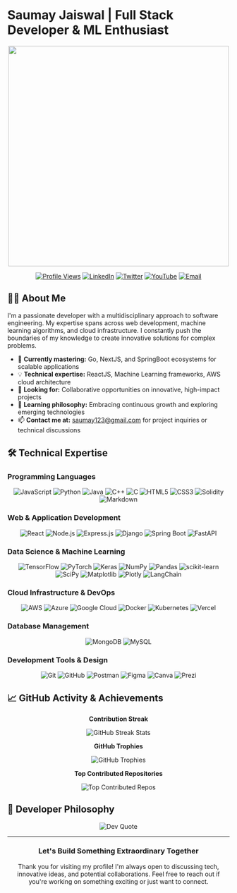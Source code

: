 # Saumay Jaiswal | Full Stack Developer & ML Enthusiast

<div align="center">
  <img src="https://user-images.githubusercontent.com/74038190/212750672-2f3f2b50-c84f-4ed8-a60a-849ae69ff9df.gif" width="500">
  
  [![Profile Views](https://komarev.com/ghpvc/?username=saumay3105&style=flat-square&color=blue)](https://github.com/saumay3105)
  [![LinkedIn](https://img.shields.io/badge/LinkedIn-0077B5?style=for-the-badge&logo=linkedin&logoColor=white)](https://linkedin.com/in/saumay-jaiswal-b89b0b269/)
  [![Twitter](https://img.shields.io/badge/Twitter-1DA1F2?style=for-the-badge&logo=twitter&logoColor=white)](https://x.com/saumay3105)
  [![YouTube](https://img.shields.io/badge/YouTube-FF0000?style=for-the-badge&logo=youtube&logoColor=white)](https://youtube.com/@saumayjaiswal7788)
  [![Email](https://img.shields.io/badge/Email-D14836?style=for-the-badge&logo=gmail&logoColor=white)](mailto:saumay123@gmail.com)
</div>

## 👨‍💻 About Me

I'm a passionate developer with a multidisciplinary approach to software engineering. My expertise spans across web development, machine learning algorithms, and cloud infrastructure. I constantly push the boundaries of my knowledge to create innovative solutions for complex problems.

- 🚀 **Currently mastering:** Go, NextJS, and SpringBoot ecosystems for scalable applications
- 💡 **Technical expertise:** ReactJS, Machine Learning frameworks, AWS cloud architecture
- 🔭 **Looking for:** Collaborative opportunities on innovative, high-impact projects
- 🌱 **Learning philosophy:** Embracing continuous growth and exploring emerging technologies
- 📫 **Contact me at:** saumay123@gmail.com for project inquiries or technical discussions

## 🛠️ Technical Expertise

### Programming Languages
<div align="center">
  <img src="https://img.shields.io/badge/JavaScript-F7DF1E?style=for-the-badge&logo=javascript&logoColor=black" alt="JavaScript"/>
  <img src="https://img.shields.io/badge/Python-3776AB?style=for-the-badge&logo=python&logoColor=white" alt="Python"/>
  <img src="https://img.shields.io/badge/Java-ED8B00?style=for-the-badge&logo=java&logoColor=white" alt="Java"/>
  <img src="https://img.shields.io/badge/C++-00599C?style=for-the-badge&logo=c%2B%2B&logoColor=white" alt="C++"/>
  <img src="https://img.shields.io/badge/C-00599C?style=for-the-badge&logo=c&logoColor=white" alt="C"/>
  <img src="https://img.shields.io/badge/HTML5-E34F26?style=for-the-badge&logo=html5&logoColor=white" alt="HTML5"/>
  <img src="https://img.shields.io/badge/CSS3-1572B6?style=for-the-badge&logo=css3&logoColor=white" alt="CSS3"/>
  <img src="https://img.shields.io/badge/Solidity-363636?style=for-the-badge&logo=solidity&logoColor=white" alt="Solidity"/>
  <img src="https://img.shields.io/badge/Markdown-000000?style=for-the-badge&logo=markdown&logoColor=white" alt="Markdown"/>
</div>

### Web & Application Development
<div align="center">
  <img src="https://img.shields.io/badge/React-20232A?style=for-the-badge&logo=react&logoColor=61DAFB" alt="React"/>
  <img src="https://img.shields.io/badge/Node.js-6DA55F?style=for-the-badge&logo=node.js&logoColor=white" alt="Node.js"/>
  <img src="https://img.shields.io/badge/Express.js-404D59?style=for-the-badge&logo=express&logoColor=white" alt="Express.js"/>
  <img src="https://img.shields.io/badge/Django-092E20?style=for-the-badge&logo=django&logoColor=white" alt="Django"/>
  <img src="https://img.shields.io/badge/Spring_Boot-6DB33F?style=for-the-badge&logo=spring-boot&logoColor=white" alt="Spring Boot"/>
  <img src="https://img.shields.io/badge/FastAPI-009688?style=for-the-badge&logo=fastapi&logoColor=white" alt="FastAPI"/>
</div>

### Data Science & Machine Learning
<div align="center">
  <img src="https://img.shields.io/badge/TensorFlow-FF6F00?style=for-the-badge&logo=tensorflow&logoColor=white" alt="TensorFlow"/>
  <img src="https://img.shields.io/badge/PyTorch-EE4C2C?style=for-the-badge&logo=pytorch&logoColor=white" alt="PyTorch"/>
  <img src="https://img.shields.io/badge/Keras-D00000?style=for-the-badge&logo=keras&logoColor=white" alt="Keras"/>
  <img src="https://img.shields.io/badge/NumPy-013243?style=for-the-badge&logo=numpy&logoColor=white" alt="NumPy"/>
  <img src="https://img.shields.io/badge/Pandas-150458?style=for-the-badge&logo=pandas&logoColor=white" alt="Pandas"/>
  <img src="https://img.shields.io/badge/scikit--learn-F7931E?style=for-the-badge&logo=scikit-learn&logoColor=white" alt="scikit-learn"/>
  <img src="https://img.shields.io/badge/SciPy-0C55A5?style=for-the-badge&logo=scipy&logoColor=white" alt="SciPy"/>
  <img src="https://img.shields.io/badge/Matplotlib-ffffff?style=for-the-badge&logo=matplotlib&logoColor=black" alt="Matplotlib"/>
  <img src="https://img.shields.io/badge/Plotly-3F4F75?style=for-the-badge&logo=plotly&logoColor=white" alt="Plotly"/>
  <img src="https://img.shields.io/badge/LangChain-000000?style=for-the-badge&logo=langchain&logoColor=white" alt="LangChain"/>
</div>

### Cloud Infrastructure & DevOps
<div align="center">
  <img src="https://img.shields.io/badge/AWS-FF9900?style=for-the-badge&logo=amazon-aws&logoColor=white" alt="AWS"/>
  <img src="https://img.shields.io/badge/Azure-0072C6?style=for-the-badge&logo=microsoftazure&logoColor=white" alt="Azure"/>
  <img src="https://img.shields.io/badge/Google_Cloud-4285F4?style=for-the-badge&logo=google-cloud&logoColor=white" alt="Google Cloud"/>
  <img src="https://img.shields.io/badge/Docker-0DB7ED?style=for-the-badge&logo=docker&logoColor=white" alt="Docker"/>
  <img src="https://img.shields.io/badge/Kubernetes-326CE5?style=for-the-badge&logo=kubernetes&logoColor=white" alt="Kubernetes"/>
  <img src="https://img.shields.io/badge/Vercel-000000?style=for-the-badge&logo=vercel&logoColor=white" alt="Vercel"/>
</div>

### Database Management
<div align="center">
  <img src="https://img.shields.io/badge/MongoDB-4EA94B?style=for-the-badge&logo=mongodb&logoColor=white" alt="MongoDB"/>
  <img src="https://img.shields.io/badge/MySQL-4479A1?style=for-the-badge&logo=mysql&logoColor=white" alt="MySQL"/>
</div>

### Development Tools & Design
<div align="center">
  <img src="https://img.shields.io/badge/Git-F05033?style=for-the-badge&logo=git&logoColor=white" alt="Git"/>
  <img src="https://img.shields.io/badge/GitHub-121011?style=for-the-badge&logo=github&logoColor=white" alt="GitHub"/>
  <img src="https://img.shields.io/badge/Postman-FF6C37?style=for-the-badge&logo=postman&logoColor=white" alt="Postman"/>
  <img src="https://img.shields.io/badge/Figma-F24E1E?style=for-the-badge&logo=figma&logoColor=white" alt="Figma"/>
  <img src="https://img.shields.io/badge/Canva-00C4CC?style=for-the-badge&logo=canva&logoColor=white" alt="Canva"/>
  <img src="https://img.shields.io/badge/Prezi-000000?style=for-the-badge&logo=prezi&logoColor=white" alt="Prezi"/>
</div>

## 📈 GitHub Activity & Achievements

<div align="center">
  <p><b>Contribution Streak</b></p>
  <img src="https://github-readme-streak-stats.herokuapp.com/?user=saumay3105&theme=tokyonight&hide_border=true" alt="GitHub Streak Stats" />
  
  <p><b>GitHub Trophies</b></p>
  <img src="https://github-profile-trophy.vercel.app/?username=saumay3105&theme=nord&no-frame=true&row=1&column=6" alt="GitHub Trophies" />
  
  <p><b>Top Contributed Repositories</b></p>
  <img src="https://github-contributor-stats.vercel.app/api?username=saumay3105&limit=5&theme=tokyonight&combine_all_yearly_contributions=true" alt="Top Contributed Repos" />
</div>

## 💭 Developer Philosophy

<div align="center">
  <img src="https://quotes-github-readme.vercel.app/api?type=horizontal&theme=tokyonight" alt="Dev Quote" />
</div>

---

<div align="center">
  <h3>Let's Build Something Extraordinary Together</h3>
  <p>Thank you for visiting my profile! I'm always open to discussing tech, innovative ideas, and potential collaborations. Feel free to reach out if you're working on something exciting or just want to connect.</p>
</div>
